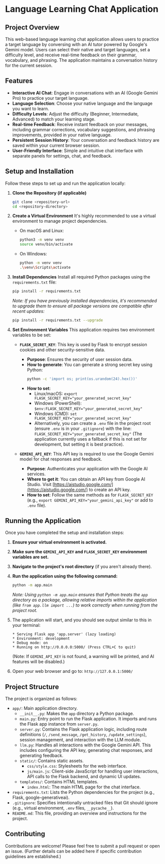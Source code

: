 # Language Learning Chat Application

## Project Overview

This web-based language learning chat application allows users to practice a target language by conversing with an AI tutor powered by Google's Gemini model. Users can select their native and target languages, set a difficulty level, and receive real-time feedback on their grammar, vocabulary, and phrasing. The application maintains a conversation history for the current session.

## Features

-   **Interactive AI Chat**: Engage in conversations with an AI (Google Gemini Pro) to practice your target language.
-   **Language Selection**: Choose your native language and the language you want to learn.
-   **Difficulty Levels**: Adjust the difficulty (Beginner, Intermediate, Advanced) to match your learning stage.
-   **Real-time Feedback**: Receive instant feedback on your messages, including grammar corrections, vocabulary suggestions, and phrasing improvements, provided in your native language.
-   **Persistent Session History**: Your conversation and feedback history are saved within your current browser session.
-   **User-Friendly Interface**: Simple and intuitive chat interface with separate panels for settings, chat, and feedback.

## Setup and Installation

Follow these steps to set up and run the application locally:

1.  **Clone the Repository (if applicable)**
    ```bash
    git clone <repository-url>
    cd <repository-directory>
    ```

2.  **Create a Virtual Environment**
    It's highly recommended to use a virtual environment to manage project dependencies.

    *   On macOS and Linux:
        ```bash
        python3 -m venv venv
        source venv/bin/activate
        ```
    *   On Windows:
        ```bash
        python -m venv venv
        .\venv\Scripts\activate
        ```

3.  **Install Dependencies**
    Install all required Python packages using the `requirements.txt` file:
    ```bash
    pip install -r requirements.txt
    ```
    *Note: If you have previously installed dependencies, it's recommended to upgrade them to ensure all package versions are compatible after recent updates:*
    ```bash
    pip install -r requirements.txt --upgrade
    ```

4.  **Set Environment Variables**
    This application requires two environment variables to be set:

    *   **`FLASK_SECRET_KEY`**: This key is used by Flask to encrypt session cookies and other security-sensitive data.
        *   **Purpose**: Ensures the security of user session data.
        *   **How to generate**: You can generate a strong secret key using Python:
            ```bash
            python -c 'import os; print(os.urandom(24).hex())'
            ```
        *   **How to set**:
            *   Linux/macOS: `export FLASK_SECRET_KEY="your_generated_secret_key"`
            *   Windows (PowerShell): `$env:FLASK_SECRET_KEY="your_generated_secret_key"`
            *   Windows (CMD): `set FLASK_SECRET_KEY="your_generated_secret_key"`
            *   Alternatively, you can create a `.env` file in the project root (ensure `.env` is in your `.gitignore`) with the line: `FLASK_SECRET_KEY="your_generated_secret_key"` (The application currently uses a fallback if this is not set for development, but setting it is best practice).

    *   **`GEMINI_API_KEY`**: This API key is required to use the Google Gemini model for chat responses and feedback.
        *   **Purpose**: Authenticates your application with the Google AI services.
        *   **Where to get it**: You can obtain an API key from Google AI Studio. Visit [https://aistudio.google.com/](https://aistudio.google.com/) to create an API key.
        *   **How to set**: Follow the same methods as for `FLASK_SECRET_KEY` (e.g., `export GEMINI_API_KEY="your_gemini_api_key"` or add to `.env` file).

## Running the Application

Once you have completed the setup and installation steps:

1.  **Ensure your virtual environment is activated.**
2.  **Make sure the `GEMINI_API_KEY` and `FLASK_SECRET_KEY` environment variables are set.**
3.  **Navigate to the project's root directory** (if you aren't already there).
4.  **Run the application using the following command:**
    ```bash
    python -m app.main
    ```
    *Note: Using `python -m app.main` ensures that Python treats the `app` directory as a package, allowing relative imports within the application (like `from app.llm import ...`) to work correctly when running from the project root.*

5.  The application will start, and you should see output similar to this in your terminal:
    ```
    * Serving Flask app 'app.server' (lazy loading)
    * Environment: development
    * Debug mode: on
    * Running on http://0.0.0.0:5000/ (Press CTRL+C to quit)
    ```
    (Note: If `GEMINI_API_KEY` is not found, a warning will be printed, and AI features will be disabled.)

6.  Open your web browser and go to: `http://127.0.0.1:5000/`

## Project Structure

The project is organized as follows:

-   `app/`: Main application directory.
    -   `__init__.py`: Makes the `app` directory a Python package.
    -   `main.py`: Entry point to run the Flask application. It imports and runs the Flask app instance from `server.py`.
    -   `server.py`: Contains the Flask application logic, including route definitions (`/`, `/send_message`, `/get_history`, `/update_settings`), session management, and interaction with the LLM module.
    -   `llm.py`: Handles all interactions with the Google Gemini API. This includes configuring the API key, generating chat responses, and generating feedback.
    -   `static/`: Contains static assets.
        -   `css/style.css`: Stylesheets for the web interface.
        -   `js/main.js`: Client-side JavaScript for handling user interactions, API calls to the Flask backend, and dynamic UI updates.
    -   `templates/`: Contains HTML templates.
        -   `index.html`: The main HTML page for the chat interface.
-   `requirements.txt`: Lists the Python dependencies for the project (e.g., Flask, google-generativeai).
-   `.gitignore`: Specifies intentionally untracked files that Git should ignore (e.g., virtual environment, `.env` files, `__pycache__`).
-   `README.md`: This file, providing an overview and instructions for the project.

## Contributing

Contributions are welcome! Please feel free to submit a pull request or open an issue.
(Further details can be added here if specific contribution guidelines are established.)
